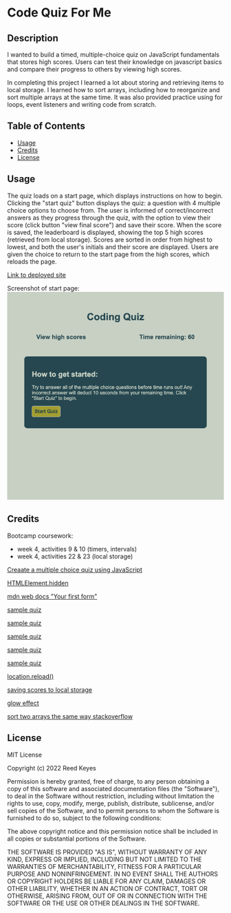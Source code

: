 # Code Quiz For Me

## Description
I wanted to build a timed, multiple-choice quiz on JavaScript fundamentals that stores high scores. Users can test their knowledge on javascript basics and compare their progress to others by viewing high scores.

In completing this project I learned a lot about storing and retrieving items to local storage. I learned how to sort arrays, including how to reorganize and sort multiple arrays at the same time. It was also provided practice using for loops, event listeners and writing code from scratch. 

## Table of Contents
- [Usage](#usage)
- [Credits](#credits)
- [License](#license)

## Usage
The quiz loads on a start page, which displays instructions on how to begin. Clicking the "start quiz" button displays the quiz: a question with 4 multiple choice options to choose from. The user is informed of correct/incorrect answers as they progress through the quiz, with the option to view their score (click button "view final score") and save their score. When the score is saved, the leaderboard is displayed, showing the top 5 high scores (retrieved from local storage). Scores are sorted in order from highest to lowest, and both the user's initials and their score are displayed. Users are given the choice to return to the start page from the high scores, which reloads the page. 

[Link to deployed site](https://rbkeyes.github.io/code-quiz-for-me/)

Screenshot of start page:
![Start page of code quiz for me](assets/images/coding-quiz-screenshot.png)


## Credits
Bootcamp coursework:
- week 4, activities 9 & 10 (timers, intervals)
- week 4, activities 22 & 23 (local storage)

[Creaate a multiple choice quiz using JavaScript](https://www.codeexplained.dev/2018/10/create-multiple-choice-quiz-using-javascript.html)

[HTMLElement.hidden](https://developer.mozilla.org/en-US/docs/Web/API/HTMLElement/hidden)

[mdn web docs "Your first form"](https://developer.mozilla.org/en-US/docs/Learn/Forms/Your_first_form)

[sample quiz](https://codepen.io/boopalan002/pen/yKZVGa)

[sample quiz](https://github.com/mmeii/code-quiz/tree/main/Assets)

[sample quiz](https://github.com/jorguzman100/04_Code_Quiz)

[sample quiz](https://www.codingninjas.com/codestudio/library/how-to-create-a-quiz-app-using-javascript)

[sample quiz](https://github.com/CodeExplainedRepo/Multiple-Choice-Quiz-JavaScript)

[location.reload()](https://developer.mozilla.org/en-US/docs/Web/API/Location/reload)

[saving scores to local storage](https://michael-karen.medium.com/how-to-save-high-scores-in-local-storage-7860baca9d68)

[glow effect](https://codersblock.com/blog/creating-glow-effects-with-css/)

[sort two arrays the same way stackoverflow](https://stackoverflow.com/questions/11499268/sort-two-arrays-the-same-way)

## License
MIT License

Copyright (c) 2022 Reed Keyes

Permission is hereby granted, free of charge, to any person obtaining a copy
of this software and associated documentation files (the "Software"), to deal
in the Software without restriction, including without limitation the rights
to use, copy, modify, merge, publish, distribute, sublicense, and/or sell
copies of the Software, and to permit persons to whom the Software is
furnished to do so, subject to the following conditions:

The above copyright notice and this permission notice shall be included in all
copies or substantial portions of the Software.

THE SOFTWARE IS PROVIDED "AS IS", WITHOUT WARRANTY OF ANY KIND, EXPRESS OR
IMPLIED, INCLUDING BUT NOT LIMITED TO THE WARRANTIES OF MERCHANTABILITY,
FITNESS FOR A PARTICULAR PURPOSE AND NONINFRINGEMENT. IN NO EVENT SHALL THE
AUTHORS OR COPYRIGHT HOLDERS BE LIABLE FOR ANY CLAIM, DAMAGES OR OTHER
LIABILITY, WHETHER IN AN ACTION OF CONTRACT, TORT OR OTHERWISE, ARISING FROM,
OUT OF OR IN CONNECTION WITH THE SOFTWARE OR THE USE OR OTHER DEALINGS IN THE
SOFTWARE.
